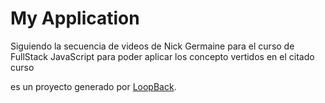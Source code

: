 # My Application
Siguiendo la secuencia de videos de Nick Germaine 
para el curso de FullStack JavaScript 
para poder aplicar los concepto vertidos en el citado curso

es un proyecto generado por [LoopBack](http://loopback.io).


